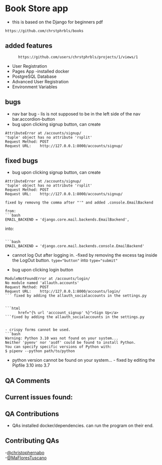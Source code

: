 # Book Store app
- this is based on the Django for beginners pdf
```link
https://github.com/chrstphrbls/books
```

## added features
```link
      https://github.com/users/chrstphrbls/projects/1/views/1
```
- User Registration
- Pages App
 -installed docker
- PostgreSQL Database
- Advanced User Registration
- Environment Variables

## bugs
- nav bar bug - lis is not supposed to be in the left side of the nav bar.accordion-button
- bug upon clicking signup button, can create
```
AttributeError at /accounts/signup/
'tuple' object has no attribute 'rsplit'
Request Method:	POST
Request URL:	http://127.0.0.1:8000/accounts/signup/
```


## fixed bugs
- bug upon clicking signup button, can create
```
AttributeError at /accounts/signup/
'tuple' object has no attribute 'rsplit'
Request Method:	POST
Request URL:	http://127.0.0.1:8000/accounts/signup/

fixed by removng the comma after "'" and added .console.EmailBackend 

from:
```bash
EMAIL_BACKEND = 'django.core.mail.backends.EmailBackend',
```
into:
```

```bash
EMAIL_BACKEND = 'django.core.mail.backends.console.EmailBackend'
```
- cannot log Out after logging in. -fixed by removing the excess tag inside the LogOut button. `type="button"` into `type="submit"`

- bug upon clicking login button
```
ModuleNotFoundError at /accounts/login/
No module named 'allauth.accounts'
Request Method:	POST
Request URL:	http://127.0.0.1:8000/accounts/login/
``` fixed by adding the allauth_socialaccounts in the settings.py


```html
      href="{% url 'acccount_signup' %}">Sign Up</a>
```fixed by adding the allauth_socialaccounts in the settings.py


- crispy forms cannot be used. 
```bash
Warning: Python 3.10 was not found on your system...
Neither 'pyenv' nor 'asdf' could be found to install Python.
You can specify specific versions of Python with:
$ pipenv --python path/to/python
```
- python version cannot be found on your system... - fixed by editing the Pipfile 3.10 into 3.7

## QA Comments
Current issues found:  
- 

## QA Contributions
- QAs installed docker/dependencies. can run the program on their end.

## Contributing QAs
-[@christophernabo](https://github.com/christophernabo)  
-[@MaFloresTuscano](https://github.com/MaFloresTuscano)

